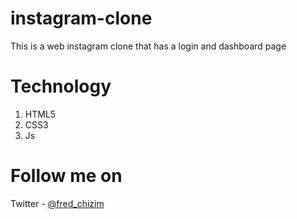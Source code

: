 # instagram-clone
This is a web instagram clone that has a login and dashboard page

# Technology
1. HTML5
2. CSS3
3. Js

# Follow me on
Twitter - [@fred_chizim](https://www.twitter.com/fred_chizim "Fred")
